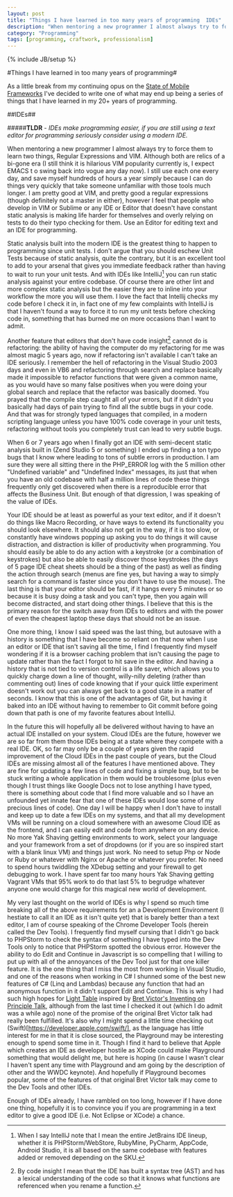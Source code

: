 ```yaml
---
layout: post
title: "Things I have learned in too many years of programming  IDEs"
description: "When mentoring a new programmer I almost always try to force them to learn two things, Regular Expressions and VIM.  Although both are relics of a bi-gone era (I still think it is hilarious VIM popularity currently is, I expect EMACS t o swing back into vogue any day now). I still use each one every day, and save myself hundreds of hours a year simply because I can do things very quickly that take someone unfamiliar with those tools much longer.  I am pretty good at VIM, and pretty good a regular expressions (though definitely not a master in either), however I feel that people who develop in VIM or Sublime or any IDE or Editor that doesn't have constant static analysis is making life harder for themselves and overly relying on tests to do their typo checking for them.  Use an Editor for editing text and an IDE for programming."
category: "Programming"
tags: [programming, craftwork, professionalism]
---
```

{% include JB/setup %}

#Things I have learned in too many years of programming#

As a little break from my continuing opus on the [State of Mobile Frameworks](/programming/2014/04/22/the-state-of-html-mobile-frameworks-in-2014/)
I've decided to write one of what may end up being a series of things that I have learned in my 20+ years of programming.

##IDEs##

#####**TLDR** - _IDEs make programming easier, if you are still using a text editor for programming seriously consider using a modern IDE._

When mentoring a new programmer I almost always try to force them to learn two things, Regular Expressions and VIM.  Although 
both are relics of a bi-gone era (I still think it is hilarious VIM popularity currently is, I expect EMACS t
o swing back into vogue any day now). I still use each one every day, and save myself hundreds of hours a year simply 
because I can do things very quickly that take someone unfamiliar with those tools much longer.  I am pretty good at 
VIM, and pretty good a regular expressions (though definitely not a master in either), however I feel
that people who develop in VIM or Sublime or any IDE or Editor that doesn't have constant static analysis is 
making life harder for themselves and overly relying on tests to do their typo checking for them.  Use an Editor for editing
text and an IDE for programming.

Static analysis built into the modern IDE is the greatest thing to happen to programming since unit tests.  I don't argue
that you should eschew Unit Tests because of static analysis, quite the contrary, but it is an excellent tool to add
to your arsenal that gives you immediate feedback rather than having to wait to run your unit tests.  And with IDEs
like IntelliJ[^IntelliJ] you can run static analysis against your entire codebase.  Of course there are other lint and more complex
static analysis but the easier they are to inline into your workflow the more you will use them.  I love the fact that
Intellij checks my code before I check it in, in fact one of my few complaints with IntelliJ is that I haven't found a
way to force it to run my unit tests before checking code in, something that has burned me on more occasions than I want
to admit.

Another feature that editors that don't have code insight[^insight] cannot do is refactoring: the ability of having 
the computer do my refactoring for me was almost magic 5 years ago, now if refactoring isn't available I can't take an IDE seriously.
I remember the hell of refactoring in the Visual Studio 2003 days and even in VB6 and refactoring through search and replace
basically made it impossible to refactor functions that were given a common name, as you would have so many false positives
when you were doing your global search and replace that the refactor was basically doomed.  You prayed that the compile
step caught all of your errors, but if it didn't you basically had days of pain trying to find all the subtle bugs in your
code.  And that was for strongly typed languages that compiled, in a modern scripting language unless you have 100% code
coverage in your unit tests, refactoring without tools you completely trust can lead to very subtle bugs.  

When 6 or 7 years ago when I finally got an IDE with semi-decent static analysis built in (Zend Studio 5 or something)
I ended up finding a ton typo bugs that I know where leading to tons of subtle errors in production.  I am
sure they were all sitting there in the PHP_ERROR log with the 5 million other "Undefined variable" and "Undefined Index"
messages, its just that when you have an old codebase with half a million lines of code these things frequently only 
get discovered when there is a reproducible error that affects the Business Unit. But enough of that digression, I was
speaking of the value of IDEs.

Your IDE should be at least as powerful as your text editor, and if it doesn't do things like Macro Recording, or have ways
to extend its functionality you should look elsewhere.  It should also not get in the way, if it is too slow, or constantly
have windows popping up asking you to do things it will cause distraction, and distraction is killer of productivity when
programming.  You should easily be able to do any action with a keystroke (or a combination of keystrokes) but also
be able to easily discover those keystrokes (the days of 5 page IDE cheat sheets should be a thing of the past) as well
as finding the action through search (menus are fine yes, but having a way to simply search for a command is faster since
you don't have to use the mouse).  The last thing is that your editor should be fast, if it hangs every 5 minutes or so
because it is busy doing a task and you can't type, then you again will become distracted, and start doing other things.
I believe that this is the primary reason for the switch away from IDEs to editors and with the power of even the cheapest
laptop these days that should not be an issue.

One more thing, I know I said speed was the last thing, but autosave with a history is something that I have become
so reliant on that now when I use an editor or IDE that isn't saving all the time, I find I frequently find myself
wondering if it is a browser caching problem that isn't causing the page to update rather than the fact I forgot to hit
save in the editor.  And having a history that is not tied to version control is a life saver, which allows you to 
quickly charge down a line of thought, willy-nilly deleting (rather than commenting out) lines of code knowing that
if your quick little experiment doesn't work out you can always get back to a good state in a matter of seconds.  I know
that this is one of the advantages of Git, but having it baked into an IDE without having to remember to Git commit before
going down that path is one of my favorite features about IntelliJ.

In the future this will hopefully all be delivered without having to have an actual IDE installed on your system.  Cloud 
IDEs are the future, however we are so far from them those IDEs being at a state where they compete with a real IDE.  OK,
so far may only be a couple of years given the rapid improvement of the Cloud IDEs in the past couple
of years, but the Cloud IDEs are missing almost all of the features I have mentioned above.  They are fine for updating
a few lines of code and fixing a simple bug, but to be stuck writing a whole application in them would be troublesome (plus
even though I trust things like Google Docs not to lose anything I have typed, there is something about code that I find
more valuable and so I have an unfounded yet innate fear that one of these IDEs would lose some of my precious lines of code).
One day I will be happy when I don't have to install and keep up to date a few IDEs on my systems, and that all my
development VMs will be running on a cloud somewhere with an awesome Cloud IDE as the frontend, and I can easily edit
and code from anywhere on any device.  No more Yak Shaving getting environments to work, select your language and your
framework from a set of dropdowns (or if you are so inspired start with a blank linux VM) and things just work.  No need
to setup Php or Node or Ruby or whatever with Nginx or Apache or whatever you prefer.  No need to spend hours twiddling
the XDebug setting and your firewall to get debugging to work.  I have spent far too many hours Yak Shaving getting 
Vagrant VMs that 95% work to do that last 5% to begrudge whatever anyone one would charge for this magical new world of 
development.

My very last thought on the world of IDEs is why I spend so much time breaking all of the above requirements for an 
a Development Environment (I hestiate to call it an IDE as it isn't quite yet) that is barely better than a text editor,
I am of course speaking of the Chrome Developer Tools (herein called the Dev Tools).  I frequently find myself cursing 
that I didn't go back to PHPStorm to check the syntax of something I have typed into the Dev Tools only to notice
that PHPStorm spotted the obvious error.  However the ability to do Edit and Continue in Javascript is so compelling
that I willing to put up with all of the annoyances of the Dev Tool just for that one killer feature.  It is the one
thing that I miss the most from working in Visual Studio, and one of the reasons when working in C# I shunned some of
the best new features of C# (Linq and Lambdas) because any function that had an anonymous function in it didn't support
Edit and Continue.  This is why I had such high hopes for [Light Table](http://www.lighttable.com/) inspired by 
[Bret Victor's Inventing on Principle Talk](https://www.youtube.com/watch?v=PUv66718DII), although from the last
time I checked it out (which I do admit was a while ago) none of the promise of the original Bret Victor talk had
really been fulfilled.  It's also why I might spend a little time checking out (Swift)[https://developer.apple.com/swift/], 
as the language has little interest for me in that it is close sourced, the Playground may be interesting enough to 
spend some time in it.  Though I find it hard to believe that Apple which creates an IDE as developer hostile as
XCode could make Playground something that would delight me, but here is hoping (in cause I wasn't clear I haven't
spent any time with Playground and am going by the description of other and the WWDC keynote). And hopefully if Playground 
becomes popular, some of the features of that original Bret Victor talk may come to the Dev Tools and other IDEs.

Enough of IDEs already, I have rambled on too long, however if I have done one thing, hopefully it is to convince
you if you are programming in a text editor to give a good IDE (i.e. Not Eclipse or XCode) a chance.


[^IntelliJ]: When I say IntelliJ note that I mean the entire JetBrains IDE lineup, whether it is PHPStorm/WebStore, RubyMine, PyCharm, AppCode, Android Studio, it is all based on the same codebase with features added or removed depending on the SKU.

[^insight]: By code insight I mean that the IDE has built a syntax tree (AST) and has a lexical understanding of the code so that it knows what functions are referenced when you rename a function.
